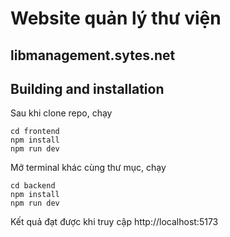 # Website quản lý thư viện
## libmanagement.sytes.net
## Building and installation
Sau khi clone repo, chạy
```shell
cd frontend
npm install
npm run dev
```
Mở terminal khác cùng thư mục, chạy
```shell
cd backend
npm install
npm run dev
```

Kết quả đạt được khi truy cập http://localhost:5173
